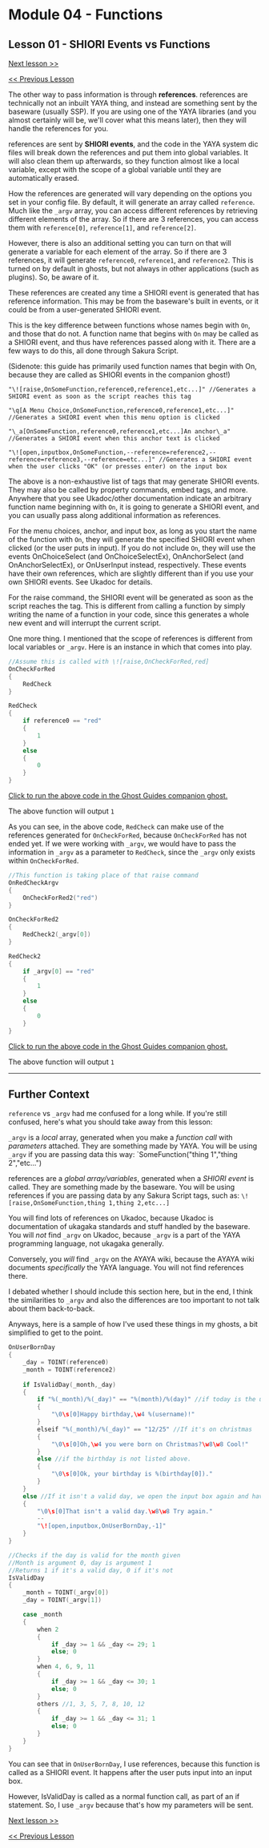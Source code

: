 # Module 04 - Functions

## Lesson 01 - SHIORI Events vs Functions

[Next lesson >>](../module_04_functions/02_thinking_with_functions.md)

[<< Previous Lesson](../module_04_functions/00_parameters.md)

The other way to pass information is through **references**. references are technically not an inbuilt YAYA thing, and instead are something sent by the baseware (usually SSP). If you are using one of the YAYA libraries (and you almost certainly will be, we'll cover what this means later), then they will handle the references for you.

references are sent by **SHIORI events**, and the code in the YAYA system dic files will break down the references and put them into global variables. It will also clean them up afterwards, so they function almost like a local variable, except with the scope of a global variable until they are automatically erased.

How the references are generated will vary depending on the options you set in your config file. By default, it will generate an array called `reference`. Much like the `_argv` array, you can access different references by retrieving different elements of the array. So if there are 3 references, you can access them with `reference[0]`, `reference[1]`, and `reference[2]`.

However, there is also an additional setting you can turn on that will generate a variable for each element of the array. So if there are 3 references, it will generate `reference0`, `reference1`, and `reference2`. This is turned on by default in ghosts, but not always in other applications (such as plugins). So, be aware of it.

These references are created any time a SHIORI event is generated that has reference information. This may be from the baseware's built in events, or it could be from a user-generated SHIORI event.

This is the key difference between functions whose names begin with `On`, and those that do not. A function name that begins with `On` may be called as a SHIORI event, and thus have references passed along with it. There are a few ways to do this, all done through Sakura Script.

(Sidenote: this guide has primarily used function names that begin with On, because they are called as SHIORI events in the companion ghost!)

```
"\![raise,OnSomeFunction,reference0,reference1,etc...]" //Generates a SHIORI event as soon as the script reaches this tag

"\q[A Menu Choice,OnSomeFunction,reference0,reference1,etc...]" //Generates a SHIORI event when this menu option is clicked

"\_a[OnSomeFunction,reference0,reference1,etc...]An anchor\_a" //Generates a SHIORI event when this anchor text is clicked

"\![open,inputbox,OnSomeFunction,--reference=reference2,--reference=reference3,--reference=etc...]" //Generates a SHIORI event when the user clicks "OK" (or presses enter) on the input box
```

The above is a non-exhaustive list of tags that may generate SHIORI events. They may also be called by property commands, embed tags, and more. Anywhere that you see Ukadoc/other documentation indicate an arbitrary function name beginning with `On`, it is going to generate a SHIORI event, and you can usually pass along additional information as references.

For the menu choices, anchor, and input box, as long as you start the name of the function with `On`, they will generate the specified SHIORI event when clicked (or the user puts in input). If you do not include `On`, they will use the events OnChoiceSelect (and OnChoiceSelectEx),  OnAnchorSelect (and OnAnchorSelectEx), or OnUserInput instead, respectively. These events have their own references, which are slightly different than if you use your own SHIORI events. See Ukadoc for details.

For the raise command, the SHIORI event will be generated as soon as the script reaches the tag. This is different from calling a function by simply writing the name of a function in your code, since this generates a whole new event and will interrupt the current script.


One more thing. I mentioned that the scope of references is different from local variables or `_argv`. Here is an instance in which that comes into play.

```c
//Assume this is called with \![raise,OnCheckForRed,red]
OnCheckForRed
{
	RedCheck
}

RedCheck
{
	if reference0 == "red"
	{
		1
	}
	else
	{
		0
	}
}
```

[Click to run the above code in the Ghost Guides companion ghost.](https://zichqec.github.io/s-the-skeleton/jump.html?url=x-ukagaka-link%3Atype%3Devent%26ghost%3DGhost%20Guides%26info%3DOnExample.M4.L1.CheckForRed%3Ared)

The above function will output `1`

As you can see, in the above code, `RedCheck` can make use of the references generated for `OnCheckForRed`, because `OnCheckForRed` has not ended yet. If we were working with `_argv`, we would have to pass the information in `_argv` as a parameter to `RedCheck`, since the `_argv` only exists within `OnCheckForRed`.

```c
//This function is taking place of that raise command
OnRedCheckArgv
{
	OnCheckForRed2("red")
}

OnCheckForRed2
{
	RedCheck2(_argv[0])
}

RedCheck2
{
	if _argv[0] == "red"
	{
		1
	}
	else
	{
		0
	}
}
```

[Click to run the above code in the Ghost Guides companion ghost.](https://zichqec.github.io/s-the-skeleton/jump.html?url=x-ukagaka-link%3Atype%3Devent%26ghost%3DGhost%20Guides%26info%3DOnExample.M4.L1.RedCheckArgv)

The above function will output `1`

---

## Further Context

`reference` vs `_argv` had me confused for a long while. If you're still confused, here's what you should take away from this lesson:

`_argv` is a *local* array, generated when you make a *function call* with *parameters* attached. They are something made by YAYA. You will be using `_argv` if you are passing data this way: `SomeFunction("thing 1","thing 2","etc...")

references are a *global array/variables*, generated when a *SHIORI event* is called. They are something made by the baseware. You will be using references if you are passing data by any Sakura Script tags, such as: `\![raise,OnSomeFunction,thing 1,thing 2,etc...]`

You will find lots of references on Ukadoc, because Ukadoc is documentation of ukagaka standards and stuff handled by the baseware. You will *not* find `_argv` on Ukadoc, because `_argv` is a part of the YAYA programming language, not ukagaka generally.

Conversely, you *will* find `_argv` on the AYAYA wiki, because the AYAYA wiki documents *specifically* the YAYA language. You will not find references there.

I debated whether I should include this section here, but in the end, I think the similarities to `_argv` and also the differences are too important to not talk about them back-to-back.

Anyways, here is a sample of how I've used these things in my ghosts, a bit simplified to get to the point.

```c
OnUserBornDay
{
	_day = TOINT(reference0)
	_month = TOINT(reference2)
	
	if IsValidDay(_month,_day)
	{
		if "%(_month)/%(_day)" == "%(month)/%(day)" //if today is the user's birthday
		{
			"\0\s[0]Happy birthday,\w4 %(username)!"
		}
		elseif "%(_month)/%(_day)" == "12/25" //If it's on christmas
		{
			"\0\s[0]Oh,\w4 you were born on Christmas?\w8\w8 Cool!"
		}
		else //if the birthday is not listed above.
		{
			"\0\s[0]Ok, your birthday is %(birthday[0])."
		}
	}
	else //If it isn't a valid day, we open the input box again and have a \e so the dialogue below doesn't play.
	{
		"\0\s[0]That isn't a valid day.\w8\w8 Try again."
		--
		"\![open,inputbox,OnUserBornDay,-1]"
	}
}

//Checks if the day is valid for the month given
//Month is argument 0, day is argument 1
//Returns 1 if it's a valid day, 0 if it's not
IsValidDay
{
	_month = TOINT(_argv[0])
	_day = TOINT(_argv[1])

	case _month
	{
		when 2
		{
			if _day >= 1 && _day <= 29; 1
			else; 0
		}
		when 4, 6, 9, 11
		{
			if _day >= 1 && _day <= 30; 1
			else; 0
		}
		others //1, 3, 5, 7, 8, 10, 12
		{
			if _day >= 1 && _day <= 31; 1
			else; 0
		}
	}
}
```

You can see that in `OnUserBornDay`, I use references, because this function is called as a SHIORI event. It happens after the user puts input into an input box.
 
However, IsValidDay is called as a normal function call, as part of an if statement. So, I use `_argv` because that's how my parameters will be sent.

[Next lesson >>](../module_04_functions/02_thinking_with_functions.md)

[<< Previous Lesson](../module_04_functions/00_parameters.md)
